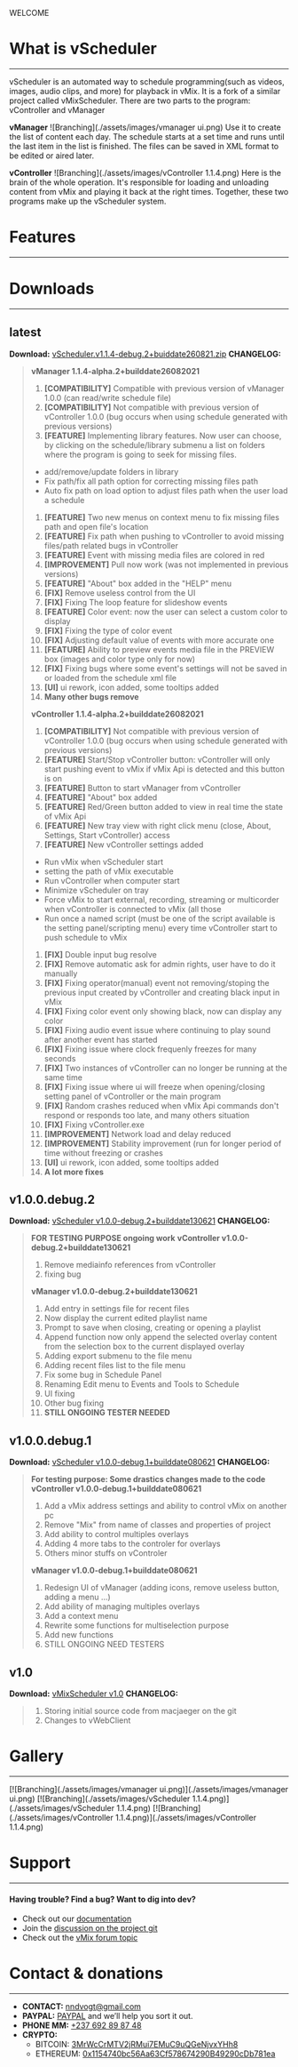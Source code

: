 WELCOME

# What is vScheduler
* * *
vScheduler is an automated way to schedule programming(such as videos, images, audio clips, and more) for playback in vMix. It is a fork of a similar project called vMixScheduler. There are two parts to the program: vController and vManager

**vManager** 
![Branching](./assets/images/vmanager ui.png)
Use it to create the list of content each day. The schedule starts at a set time and runs until the last item in the list is finished. The files can be saved in XML format to be edited or aired later. 

**vController**
![Branching](./assets/images/vController 1.1.4.png)
Here is the brain of the whole operation. It's responsible for loading and unloading content from vMix and playing it back at the right times. Together, these two programs make up the vScheduler system.

# Features
* * *
# Downloads
* * *
## latest
**Download:** [vScheduler.v1.1.4-debug.2+buiddate260821.zip](https://github.com/237domingo/vScheduler/releases/download/v1.1.4-alpha.2/vScheduler.v1.1.4-debug.2+buiddate260821.zip)
**CHANGELOG:**
> **vManager 1.1.4-alpha.2+builddate26082021**
> 1. **[COMPATIBILITY]** Compatible with previous version of vManager 1.0.0 (can read/write schedule file)
> 1. **[COMPATIBILITY]** Not compatible with previous version of vController 1.0.0 (bug occurs when using schedule generated with previous versions)
> 1. **[FEATURE]** Implementing library features. Now user can choose, by clicking on the schedule/library submenu a list on folders where the program is going to seek for missing files.
>  - add/remove/update folders in library
>  - Fix path/fix all path option for correcting missing files path
>  - Auto fix path on load option to adjust files path when the user load a schedule
> 1. **[FEATURE]** Two new menus on context menu to fix missing files path and open file's location
> 1. **[FEATURE]** Fix path when pushing to vController to avoid missing files/path related bugs in vController
> 1. **[FEATURE]** Event with missing media files are colored in red
> 1. **[IMPROVEMENT]** Pull now work (was not implemented in previous versions)
> 1. **[FEATURE]** "About" box added in the "HELP" menu
> 1. **[FIX]** Remove useless control from the UI
> 1. **[FIX]** Fixing The loop feature for slideshow events
> 1. **[FEATURE]** Color event: now the user can select a custom color to display
> 1. **[FIX]** Fixing the type of color event
> 1. **[FIX]** Adjusting default value of events with more accurate one
> 1. **[FEATURE]** Ability to preview events media file in the PREVIEW box (images and color type only for now)
> 1. **[FIX]** Fixing bugs where some event's settings will not be saved in or loaded from the schedule xml file
> 1. **[UI]** ui rework, icon added, some tooltips added
> 1. **Many other bugs remove**
> 
> **vController 1.1.4-alpha.2+builddate26082021**
> 1. **[COMPATIBILITY]** Not compatible with previous version of vController 1.0.0 (bug occurs when using schedule generated with previous versions)
> 1. **[FEATURE]**  Start/Stop vController button: vController will only start pushing event to vMix if vMix Api is detected and this button is on
> 1. **[FEATURE]** Button to start vManager from vController
> 1. **[FEATURE]** "About" box added
> 1. **[FEATURE]** Red/Green button added to view in real time the state of vMix Api
> 1. **[FEATURE]** New tray view with right click menu (close, About, Settings, Start vController) access
> 1. **[FEATURE]** New vController settings added
>  - Run vMix when vScheduler start
>  - setting the path of vMix executable
>  - Run vController when computer start
>  - Minimize vScheduler on tray
>  - Force vMix to start external, recording, streaming or multicorder when vController is connected to vMix (all those
>  - Run once a named script (must be one of the script available is the setting panel/scripting menu) every time vController start to push schedule to vMix
> 1. **[FIX]** Double input bug resolve
> 1. **[FIX]** Remove automatic ask for admin rights, user have to do it manually
> 1. **[FIX]** Fixing operator(manual) event not removing/stoping the previous input created by vController and creating black input in vMix
> 1. **[FIX]** Fixing color event only showing black, now can display any color
> 1. **[FIX]** Fixing audio event issue where continuing to play sound after another event has started
> 1. **[FIX]** Fixing issue where clock frequenly freezes for many seconds
> 1. **[FIX]** Two instances of vController can no longer be running at the same time
> 1. **[FIX]** Fixing issue where ui will freeze when opening/closing setting panel  of vController or the main program
> 1. **[FIX]** Random crashes reduced when vMix Api commands don't respond or responds too late, and many others situation
> 1. **[FIX]** Fixing vController.exe 
> 1. **[IMPROVEMENT]** Network load and delay reduced
> 1. **[IMPROVEMENT]** Stability improvement (run for longer period of time without freezing or crashes
> 1. **[UI]** ui rework, icon added, some tooltips added
> 1. **A lot more fixes**

## v1.0.0.debug.2
**Download:** [vScheduler v1.0.0-debug.2+builddate130621](https://github.com/237domingo/vScheduler/releases/download/v1.0.0-debug.2+builddate130621/vScheduler.zip)
**CHANGELOG:**
> **FOR TESTING PURPOSE ongoing work**
> **vController v1.0.0-debug.2+builddate130621**
> 1. Remove mediainfo references from vController
> 1. fixing bug
> 
> **vManager v1.0.0-debug.2+builddate130621**
> 1. Add entry in settings file for recent files
> 1. Now display the current edited playlist name
> 1. Prompt to save when closing, creating or opening a playlist
> 1. Append function now only append the selected overlay content from the selection box to the current displayed overlay
> 1. Adding export submenu to the file menu
> 1. Adding recent files list to the file menu
> 1. Fix some bug in Schedule Panel
> 1. Renaming Edit menu to Events and Tools to Schedule
> 1. UI fixing
> 1. Other bug fixing
> 1. **STILL ONGOING TESTER NEEDED**

## v1.0.0.debug.1
**Download:** [vScheduler v1.0.0-debug.1+builddate080621](https://github.com/237domingo/vScheduler/releases/download/v1.0.0-debug.1+builddate080621/vScheduler.zip)
**CHANGELOG:**
> **For testing purpose: Some drastics changes made to the code**
> **vController v1.0.0-debug.1+builddate080621**
> 1. Add a vMix address settings and ability to control vMix on another pc
> 1. Remove "Mix" from name of classes and properties of project
> 1. Add ability to control multiples overlays
> 1. Adding 4 more tabs to the controler for overlays
> 1. Others minor stuffs on vControler
> 
> **vManager v1.0.0-debug.1+builddate080621**
> 1. Redesign UI of vManager (adding icons, remove useless button, adding a menu ...)
> 1. Add ability of managing multiples overlays
> 1. Add a context menu
> 1. Rewrite some functions for multiselection purpose
> 1. Add new functions
> 1. STILL ONGOING NEED TESTERS

## v1.0
**Download:** [vMixScheduler v1.0](https://github.com/Tim-R/vScheduler/releases/download/v1/vMixScheduler.zip)
**CHANGELOG:**
> 1. Storing initial source code from macjaeger on the git
> 1. Changes to vWebClient

# Gallery
* * *
[![Branching](./assets/images/vmanager ui.png)](./assets/images/vmanager ui.png)
[![Branching](./assets/images/vScheduler 1.1.4.png)](./assets/images/vScheduler 1.1.4.png)
[![Branching](./assets/images/vController 1.1.4.png)](./assets/images/vController 1.1.4.png)

# Support
* * *
#### Having trouble? Find a bug? Want to dig into dev?
* Check out our [documentation](./documentation.html)
* Join the [discussion on the project git](https://github.com/237domingo/vScheduler/discussions)
* Check out the [vMix forum topic](https://forums.vmix.com/posts/t27113-vScheduler---vMixScheduler-Fork)

# Contact & donations
* * *
- **CONTACT:** [nndvogt@gmail.com](mailto:nndvogt@gmail.com)
- **PAYPAL:** [PAYPAL](https://www.paypal.com/donate?hosted_button_id=8KWHCKS3TX54S) and we’ll help you sort it out.
- **PHONE MM:** [+237 692 89 87 48](http://00237692898748)
- **CRYPTO:**
  - BITCOIN: [3MrWcCrMTV2jRMui7EMuC9uQGeNjvxYHh8](http://3MrWcCrMTV2jRMui7EMuC9uQGeNjvxYHh8)
  - ETHEREUM: [0x1154740bc56Aa63Cf578674290B49290cDb781ea](http://0x1154740bc56Aa63Cf578674290B49290cDb781ea)
